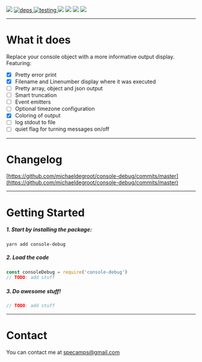 [![](https://nodei.co/npm/console-debug.png?downloads=true&downloadRank=true&stars=true)](https://www.npmjs.com/package/console-debug)
[![](https://david-dm.org/michaeldegroot/console-debug.svg "deps") ](https://david-dm.org/michaeldegroot/console-debug "david-dm")
[![](https://travis-ci.org/michaeldegroot/console-debug.svg?branch=master "testing") ](https://travis-ci.org/michaeldegroot/console-debug "travis-ci")
[![](https://coveralls.io/repos/michaeldegroot/console-debug/badge.svg?branch=master&service=github)](https://coveralls.io/github/michaeldegroot/console-debug?branch=master)
![](https://img.shields.io/badge/Node-%3E%3D4.0-green.svg)
![](https://img.shields.io/npm/dt/console-debug.svg)
![](https://img.shields.io/npm/l/console-debug.svg)


___
# What it does
Replace your console object with a more informative output display. Featuring:
- [x] Pretty error print
- [x] Filename and Linenumber display where it was executed
- [ ] Pretty array, object and json output
- [ ] Smart truncation
- [ ] Event emitters
- [ ] Optional timezone configuration
- [x] Coloring of output
- [ ] log stdout to file
- [ ] quiet flag for turning messages on/off
___
# Changelog
[https://github.com/michaeldegroot/console-debug/commits/master](https://github.com/michaeldegroot/console-debug/commits/master)
___
#  Getting Started

##### 1. Start by installing the package:
    yarn add console-debug

##### 2. Load the code
```js
const consoleDebug = require('console-debug')
// TODO: add stuff
````




##### 3. Do awesome stuff!
```js
// TODO: add stuff
````
___
# Contact
You can contact me at specamps@gmail.com
